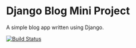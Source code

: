 # Django Blog Mini Project

A simple blog app written using Django.

[![Build Status](https://travis-ci.org/sarahg177/blog-mini-project.svg?branch=master)](https://travis-ci.org/sarahg177/blog-mini-project)